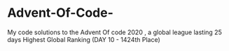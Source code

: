 # Advent-Of-Code-
My code solutions to the Advent Of code 2020 , a global league lasting 25 days
Highest Global Ranking  (DAY 10 - 1424th Place)


